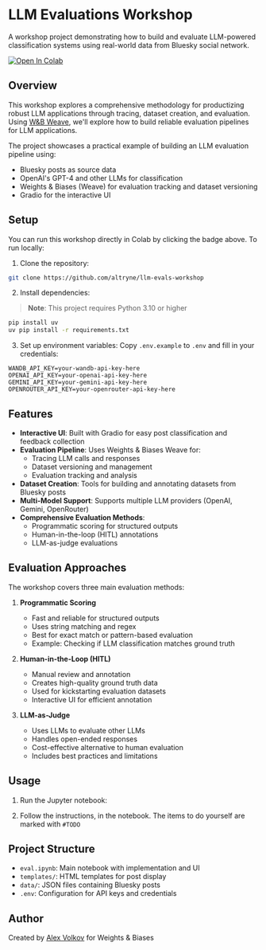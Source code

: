 # LLM Evaluations Workshop

A workshop project demonstrating how to build and evaluate LLM-powered classification systems using real-world data from Bluesky social network.

[![Open In Colab](https://colab.research.google.com/assets/colab-badge.svg)](https://colab.research.google.com/github/tcapelle/llm-evals-workshop/blob/main/eval.ipynb) 

## Overview

This workshop explores a comprehensive methodology for productizing robust LLM applications through tracing, dataset creation, and evaluation. Using [W&B Weave](https://wandb.me/weave-workshop-jan), we'll explore how to build reliable evaluation pipelines for LLM applications.

The project showcases a practical example of building an LLM evaluation pipeline using:
- Bluesky posts as source data
- OpenAI's GPT-4 and other LLMs for classification
- Weights & Biases (Weave) for evaluation tracking and dataset versioning
- Gradio for the interactive UI

## Setup

You can run this workshop directly in Colab by clicking the badge above. To run locally:

1. Clone the repository:
```bash
git clone https://github.com/altryne/llm-evals-workshop
```

2. Install dependencies:

> **Note**: This project requires Python 3.10 or higher

```bash
pip install uv
uv pip install -r requirements.txt
```

3. Set up environment variables:
Copy `.env.example` to `.env` and fill in your credentials:
```
WANDB_API_KEY=your-wandb-api-key-here
OPENAI_API_KEY=your-openai-api-key-here
GEMINI_API_KEY=your-gemini-api-key-here
OPENROUTER_API_KEY=your-openrouter-api-key-here
```

## Features

- **Interactive UI**: Built with Gradio for easy post classification and feedback collection
- **Evaluation Pipeline**: Uses Weights & Biases Weave for:
  - Tracing LLM calls and responses
  - Dataset versioning and management
  - Evaluation tracking and analysis
- **Dataset Creation**: Tools for building and annotating datasets from Bluesky posts
- **Multi-Model Support**: Supports multiple LLM providers (OpenAI, Gemini, OpenRouter)
- **Comprehensive Evaluation Methods**:
  - Programmatic scoring for structured outputs
  - Human-in-the-loop (HITL) annotations
  - LLM-as-judge evaluations

## Evaluation Approaches

The workshop covers three main evaluation methods:

1. **Programmatic Scoring**
   - Fast and reliable for structured outputs
   - Uses string matching and regex
   - Best for exact match or pattern-based evaluation
   - Example: Checking if LLM classification matches ground truth

2. **Human-in-the-Loop (HITL)**
   - Manual review and annotation
   - Creates high-quality ground truth data
   - Used for kickstarting evaluation datasets
   - Interactive UI for efficient annotation

3. **LLM-as-Judge**
   - Uses LLMs to evaluate other LLMs
   - Handles open-ended responses
   - Cost-effective alternative to human evaluation
   - Includes best practices and limitations

## Usage

1. Run the Jupyter notebook:


2. Follow the instructions, in the notebook. The items to do yourself are marked with `#TODO`

## Project Structure

- `eval.ipynb`: Main notebook with implementation and UI
- `templates/`: HTML templates for post display
- `data/`: JSON files containing Bluesky posts
- `.env`: Configuration for API keys and credentials

## Author

Created by [Alex Volkov](https://twitter.com/altryne) for Weights & Biases
